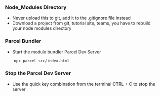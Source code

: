 ### Node_Modules Directory
- Never upload this to git, add it to the .gitignore file instead
- Download a project from git, tutorial site, teams, you have to rebuild your node modules directory

### Parcel Bundler 
- Start the module bundler Parcel Dev Server
```bash
    npx parcel src/index.html
```
### Stop the Parcel Dev Server 
- Use the quick key combination from the terminal CTRL + C to stop the server